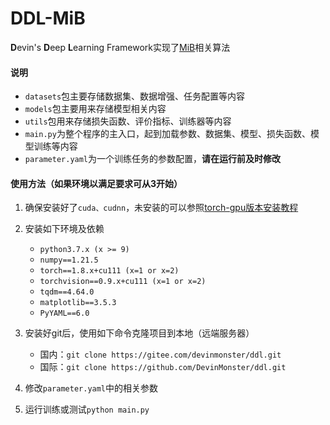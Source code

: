 # DDL-MiB

**D**evin's **D**eep **L**earning Framework实现了[MiB](https://arxiv.org/abs/2002.00718)相关算法


#### 说明

+ ```datasets```包主要存储数据集、数据增强、任务配置等内容
+ ```models```包主要用来存储模型相关内容
+ ```utils```包用来存储损失函数、评价指标、训练器等内容
+ ```main.py```为整个程序的主入口，起到加载参数、数据集、模型、损失函数、模型训练等内容
+ ```parameter.yaml```为一个训练任务的参数配置，**请在运行前及时修改**

#### 使用方法（如果环境以满足要求可从3开始）

1. 确保安装好了```cuda、cudnn```，未安装的可以参照[torch-gpu版本安装教程](https://zhuanlan.zhihu.com/p/479848495)

2. 安装如下环境及依赖
   + ```python3.7.x (x >= 9)```
   + ```numpy==1.21.5```
   + ```torch==1.8.x+cu111 (x=1 or x=2)```
   + ```torchvision==0.9.x+cu111 (x=1 or x=2)```
   + ```tqdm==4.64.0```
   + ```matplotlib==3.5.3```
   + ```PyYAML==6.0```
3. 安装好git后，使用如下命令克隆项目到本地（远端服务器）
   + 国内：```git clone https://gitee.com/devinmonster/ddl.git```
   + 国际：```git clone https://github.com/DevinMonster/ddl.git```
4. 修改```parameter.yaml```中的相关参数
5. 运行训练或测试```python main.py```